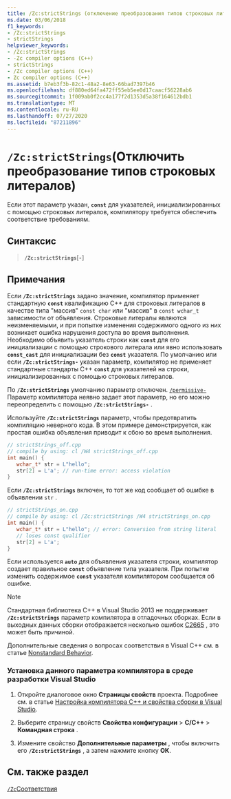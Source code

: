 ```yaml
---
title: /Zc:strictStrings (отключение преобразования типов строковых литералов)
ms.date: 03/06/2018
f1_keywords:
- /Zc:strictStrings
- strictStrings
helpviewer_keywords:
- /Zc:strictStrings
- -Zc compiler options (C++)
- strictStrings
- /Zc compiler options (C++)
- Zc compiler options (C++)
ms.assetid: b7eb3f3b-82c1-48a2-8e63-66bad7397b46
ms.openlocfilehash: df880ed64fa472ff55eb5ee0d17caacf56228ab6
ms.sourcegitcommit: 1f009ab0f2cc4a177f2d1353d5a38f164612bdb1
ms.translationtype: MT
ms.contentlocale: ru-RU
ms.lasthandoff: 07/27/2020
ms.locfileid: "87211896"
---
```

# <a name="zcstrictstrings-disable-string-literal-type-conversion"></a>`/Zc:strictStrings`(Отключить преобразование типов строковых литералов)

Если этот параметр указан, **`const`** для указателей, инициализированных с помощью строковых литералов, компилятору требуется обеспечить соответствие требованиям.

## <a name="syntax"></a>Синтаксис

> **`/Zc:strictStrings`**[**`-`**]

## <a name="remarks"></a>Примечания

Если **`/Zc:strictStrings`** задано значение, компилятор применяет стандартную **`const`** квалификацию C++ для строковых литералов в качестве типа "массив" `const char` или "массив" в `const wchar_t` зависимости от объявления. Строковые литералы являются неизменяемыми, и при попытке изменения содержимого одного из них возникает ошибка нарушения доступа во время выполнения. Необходимо объявить указатель строки как **`const`** для его инициализации с помощью строкового литерала или явно использовать **`const_cast`** для инициализации без **`const`** указателя. По умолчанию или если **`/Zc:strictStrings-`** указан параметр, компилятор не применяет стандартные стандарты C++ **`const`** для указателей на строки, инициализированных с помощью строковых литералов.

По **`/Zc:strictStrings`** умолчанию параметр отключен. [`/permissive-`](permissive-standards-conformance.md)Параметр компилятора неявно задает этот параметр, но его можно переопределить с помощью **`/Zc:strictStrings-`** .

Используйте **`/Zc:strictStrings`** параметр, чтобы предотвратить компиляцию неверного кода. В этом примере демонстрируется, как простая ошибка объявления приводит к сбою во время выполнения.

```cpp
// strictStrings_off.cpp
// compile by using: cl /W4 strictStrings_off.cpp
int main() {
   wchar_t* str = L"hello";
   str[2] = L'a'; // run-time error: access violation
}
```

Если **`/Zc:strictStrings`** включен, то тот же код сообщает об ошибке в объявлении `str` .

```cpp
// strictStrings_on.cpp
// compile by using: cl /Zc:strictStrings /W4 strictStrings_on.cpp
int main() {
   wchar_t* str = L"hello"; // error: Conversion from string literal
   // loses const qualifier
   str[2] = L'a';
}
```

Если используется **`auto`** для объявления указателя строки, компилятор создает правильное **`const`** объявление типа указателя. При попытке изменить содержимое **`const`** указателя компилятором сообщается об ошибке.

> [!NOTE]
> Стандартная библиотека C++ в Visual Studio 2013 не поддерживает **`/Zc:strictStrings`** параметр компилятора в отладочных сборках. Если в выходных данных сборки отображается несколько ошибок [C2665](../../error-messages/compiler-errors-2/compiler-error-c2665.md) , это может быть причиной.

Дополнительные сведения о вопросах соответствия в Visual C++ см. в статье [Nonstandard Behavior](../../cpp/nonstandard-behavior.md).

### <a name="to-set-this-compiler-option-in-the-visual-studio-development-environment"></a>Установка данного параметра компилятора в среде разработки Visual Studio

1. Откройте диалоговое окно **Страницы свойств** проекта. Подробнее см. в статье [Настройка компилятора C++ и свойства сборки в Visual Studio](../working-with-project-properties.md).

1. Выберите страницу свойств **Свойства конфигурации**  >  **C/C++**  >  **Командная строка** .

1. Измените свойство **Дополнительные параметры** , чтобы включить его **`/Zc:strictStrings`** , а затем нажмите кнопку **ОК**.

## <a name="see-also"></a>См. также раздел

[`/Zc`Соответствия](zc-conformance.md)<br/>
